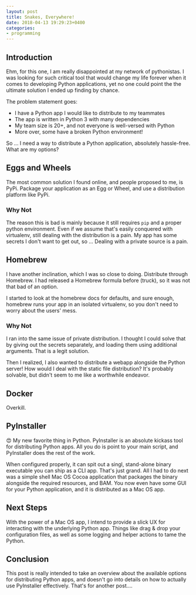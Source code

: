 ```yaml
---
layout: post
title: Snakes, Everywhere!
date: 2018-04-13 19:29:23+0400
categories: 
- programming
---
```


## Introduction

Ehm, for this one, I am really disappointed at my network of pythonistas. I was looking for such critical tool that would change my life forever when it comes to developing Python applications, yet no one could point the the ultimate solution I ended up finding by chance.

The problem statement goes:

- I have a Python app I would like to distribute to my teammates
- The app is written in Python 3 with many dependencies
- My team size is 20+, and not everyone is well-versed with Python
- More over, some have a broken Python environment!

So ... I need a way to distribute a Python application, absolutely hassle-free. What are my options?

## Eggs and Wheels

The most common solution I found online, and people proposed to me, is PyPi. Package your application as an Egg or Wheel, and use a distribution platform like PyPi.

### Why Not

The reason this is bad is mainly because it still requires `pip` and a proper python environment. Even if we assume that's easily conquered with virtualenv, still dealing with the distribution is a pain. My app has some secrets I don't want to get out, so ... Dealing with a private source is a pain.

## Homebrew

I have another inclination, which I was so close to doing. Distribute through Homebrew. I had released a Homebrew formula before (truck), so it was not that bad of an option.

I started to look at the homebrew docs for defaults, and sure enough, homebrew runs your app in an isolated virtualenv, so you don't need to worry about the users' mess.

### Why Not

I ran into the same issue of private distribution. I thought I could solve that by giving out the secrets separately, and loading them using additional arguments. That is a legit solution.

Then I realized, I also wanted to distribute a webapp alongside the Python server! How would I deal with the static file distribution? It's probably solvable, but didn't seem to me like a worthwhile endeavor.

## Docker

Overkill.

## PyInstaller

😍 My new favorite thing in Python. PyInstaller is an absolute kickass tool for distributing Python apps. All you do is point to your main script, and PyInstaller does the rest of the work.

When configured properly, it can spit out a singl, stand-alone binary executable you can ship as a CLI app. That's just grand. All I had to do next was a simple shell Mac OS Cocoa application that packages the binary alongside the required resources, and BAM. You now even have some GUI for your Python application, and it is distributed as a Mac OS app.

## Next Steps

With the power of a Mac OS app, I intend to provide a slick UX for interacting with the underlying Python app. Things like drag & drop your configuration files, as well as some logging and helper actions to tame the Python.

## Conclusion

This post is really intended to take an overview about the available options for distributing Python apps, and doesn't go into details on how to actually use PyInstaller effectively. That's for another post....
